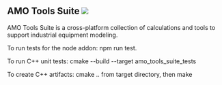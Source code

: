 AMO Tools Suite [![](https://img.shields.io/badge/license-MIT-blue.svg)](https://github.com/ORNL-AMO/amo-tools-suite/blob/develop/LICENSE.txt)
---------------

AMO Tools Suite is a cross-platform collection of calculations and tools to support industrial equipment modeling.

To run tests for the node addon: npm run test.

To run C++ unit tests: cmake --build --target amo_tools_suite_tests

To create C++ artifacts: cmake .. from target directory, then make
